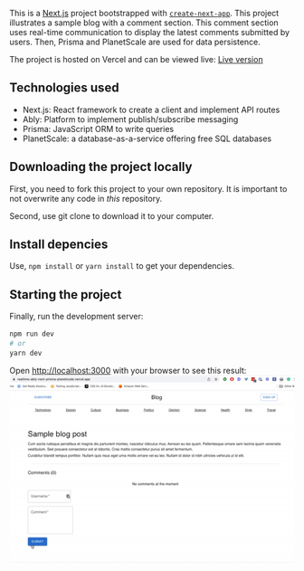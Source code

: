 This is a [Next.js](https://nextjs.org/) project bootstrapped with [`create-next-app`](https://github.com/vercel/next.js/tree/canary/packages/create-next-app). This project illustrates a sample blog with a comment section. This comment section uses real-time communication to display the latest comments submitted by users. Then, Prisma and PlanetScale are used for data persistence.

The project is hosted on Vercel and can be viewed live: [Live version](https://realtime-ably-next-prisma-planetscale.vercel.app/)

## Technologies used
 - Next.js: React framework to create a client and implement API routes
 - Ably: Platform to implement publish/subscribe messaging
 - Prisma: JavaScript ORM to write queries
 - PlanetScale: a database-as-a-service offering free SQL databases

## Downloading the project locally

First, you need to fork this project to your own repository. It is important to not overwrite any code in *this* repository.

Second, use git clone to download it to your computer.

## Install depencies

Use, `npm install` or `yarn install` to get your dependencies.

## Starting the project

Finally, run the development server:

```bash
npm run dev
# or
yarn dev
```

Open [http://localhost:3000](http://localhost:3000) with your browser to see this result:![screen-gif](./realtime-communication-blog.gif)
